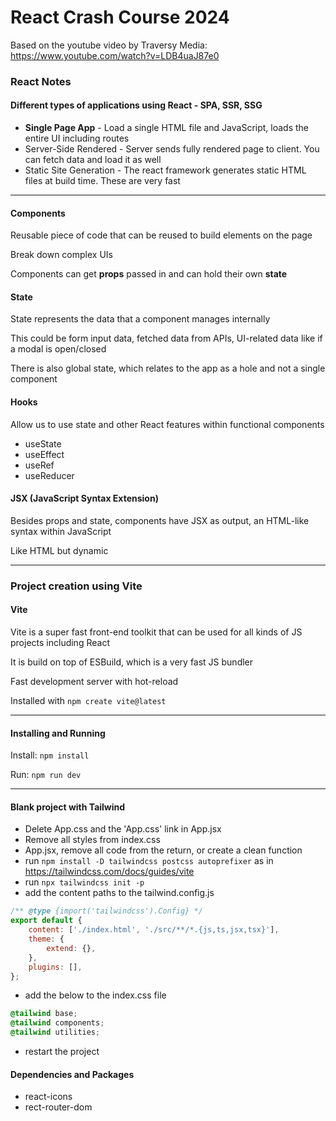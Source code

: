 # React Crash Course 2024

Based on the youtube video by Traversy Media: https://www.youtube.com/watch?v=LDB4uaJ87e0

### React Notes

#### Different types of applications using React - SPA, SSR, SSG

-   **Single Page App** - Load a single HTML file and JavaScript, loads the entire UI including routes
-   Server-Side Rendered - Server sends fully rendered page to client. You can fetch data and load it as well
-   Static Site Generation - The react framework generates static HTML files at build time. These are very fast

---

#### Components

Reusable piece of code that can be reused to build elements on the page

Break down complex UIs

Components can get **props** passed in and can hold their own **state**

#### State

State represents the data that a component manages internally

This could be form input data, fetched data from APIs, UI-related data like if a modal is open/closed

There is also global state, which relates to the app as a hole and not a single component

#### Hooks

Allow us to use state and other React features within functional components

-   useState
-   useEffect
-   useRef
-   useReducer

#### JSX (JavaScript Syntax Extension)

Besides props and state, components have JSX as output, an HTML-like syntax within JavaScript

Like HTML but dynamic

---

### Project creation using Vite

#### Vite

Vite is a super fast front-end toolkit that can be used for all kinds of JS projects including React

It is build on top of ESBuild, which is a very fast JS bundler

Fast development server with hot-reload

Installed with `npm create vite@latest`

---

#### Installing and Running

Install: `npm install`

Run: `npm run dev`

---

#### Blank project with Tailwind

-   Delete App.css and the 'App.css' link in App.jsx
-   Remove all styles from index.css
-   App.jsx, remove all code from the return, or create a clean function
-   run `npm install -D tailwindcss postcss autoprefixer` as in https://tailwindcss.com/docs/guides/vite
-   run `npx tailwindcss init -p`
-   add the content paths to the tailwind.config.js

```javascript
/** @type {import('tailwindcss').Config} */
export default {
    content: ['./index.html', './src/**/*.{js,ts,jsx,tsx}'],
    theme: {
        extend: {},
    },
    plugins: [],
};
```

-   add the below to the index.css file

```css
@tailwind base;
@tailwind components;
@tailwind utilities;
```

-   restart the project

#### Dependencies and Packages

-   react-icons
-   rect-router-dom
